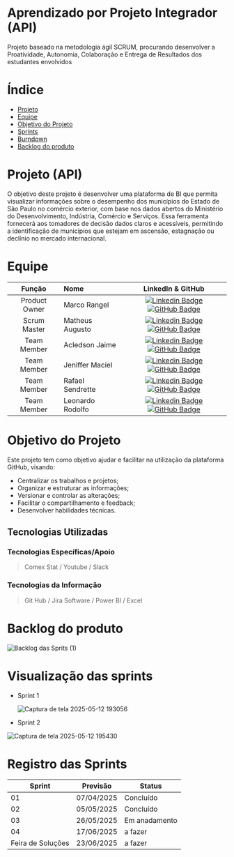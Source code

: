 # Aprendizado por Projeto Integrador (API)

Projeto baseado na metodologia ágil SCRUM, procurando desenvolver a Proatividade, Autonomia, Colaboração e Entrega de Resultados dos estudantes envolvidos

# Índice
* [Projeto](#projeto-template)
* [Equipe](#equipe)
* [Objetivo do Projeto](#objetivo-do-projeto)
* [Sprints](#Sprints)
* [Burndown](#Burndown)
* [Backlog do produto](#Backlog-do-produto)

# Projeto (API) 
O objetivo deste projeto é desenvolver uma plataforma de BI que permita visualizar informações sobre o desempenho dos municípios do Estado de São Paulo no comércio exterior, com base nos dados abertos do Ministério do Desenvolvimento, Indústria, Comércio e Serviços. Essa ferramenta fornecerá aos tomadores de decisão dados claros e acessíveis, permitindo a identificação de municípios que estejam em ascensão, estagnação ou declínio no mercado internacional. 
# Equipe
|    Função     | Nome                                  |                                                                                                                                                      LinkedIn & GitHub                                                                                                                                                      |
| :-----------: | :------------------------------------ | :-------------------------------------------------------------------------------------------------------------------------------------------------------------------------------------------------------------------------------------------------------------------------------------------------------------------------: |
| Product Owner |   Marco Rangel       |     [![Linkedin Badge](https://img.shields.io/badge/Linkedin-blue?style=flat-square&logo=Linkedin&logoColor=white)](https://www.linkedin.com/in/marco-rangel-abba5628/) [![GitHub Badge](https://img.shields.io/badge/GitHub-111217?style=flat-square&logo=github&logoColor=white)](https://github.com/marcorangel73)              |
| Scrum Master  | Matheus Augusto |      [![Linkedin Badge](https://img.shields.io/badge/Linkedin-blue?style=flat-square&logo=Linkedin&logoColor=white)](https://www.linkedin.com/in/matheus-augusto-silva-santos-38a287363/) [![GitHub Badge](https://img.shields.io/badge/GitHub-111217?style=flat-square&logo=github&logoColor=white)]()     |
| Team Member   | Acledson Jaime              |         [![Linkedin Badge](https://img.shields.io/badge/Linkedin-blue?style=flat-square&logo=Linkedin&logoColor=white)](https://www.linkedin.com/in/acledsonjaime?utm_source=share&utm_campaign=share_via&utm_content=profile&utm_medium=ios_app) [![GitHub Badge](https://img.shields.io/badge/GitHub-111217?style=flat-square&logo=github&logoColor=white)](https://github.com/Jaime082003)        |
|  Team Member  | Jeniffer Maciel              |   [![Linkedin Badge](https://img.shields.io/badge/Linkedin-blue?style=flat-square&logo=Linkedin&logoColor=white)](https://br.linkedin.com/in/jeniffer-maciel-pinto-nunes-8377a71a3) [![GitHub Badge](https://img.shields.io/badge/GitHub-111217?style=flat-square&logo=github&logoColor=white)](https://github.com/jeniffercxb)   |
|  Team Member  | Rafael Sendrette      |           [![Linkedin Badge](https://img.shields.io/badge/Linkedin-blue?style=flat-square&logo=Linkedin&logoColor=white)](https://www.linkedin.com/in/rafael-rodrigues-sendrette-gomes-ba0306301?utm_source=share&utm_campaign=share_via&utm_content=profile&utm_medium=android_app) [![GitHub Badge](https://img.shields.io/badge/GitHub-111217?style=flat-square&logo=github&logoColor=white)]()          |
|  Team Member  | Leonardo Rodolfo                 |   [![Linkedin Badge](https://img.shields.io/badge/Linkedin-blue?style=flat-square&logo=Linkedin&logoColor=white)](https://www.linkedin.com/in/leonardo-rodolfo-b931a0318?trk=contact-info) [![GitHub Badge](https://img.shields.io/badge/GitHub-111217?style=flat-square&logo=github&logoColor=white)](https://github.com/leonardorodolfo/Log_Inf)   |



# Objetivo do Projeto
Este projeto tem como objetivo ajudar e facilitar na utilização da plataforma GitHub, visando:
* Centralizar os trabalhos e projetos;
* Organizar e estruturar as informações;
* Versionar e controlar as alterações;
* Facilitar o compartilhamento e feedback;
* Desenvolver habilidades técnicas.

## Tecnologias Utilizadas

 ### Tecnologias Específicas/Apoio
 > Comex Stat / Youtube / Slack
  
 ### Tecnologias da Informação
 > Git Hub / Jira Software / Power BI / Excel

# Backlog do produto

![Backlog das Sprits (1)](https://github.com/user-attachments/assets/51eaf61b-5313-445d-b729-ca339860c537)

# Visualização das sprints 

* Sprint 1

  ![Captura de tela 2025-05-12 193056](https://github.com/user-attachments/assets/7d17f2f3-4a58-4fbf-a510-f22ef78105c8)

* Sprint 2

![Captura de tela 2025-05-12 195430](https://github.com/user-attachments/assets/aa7db961-a3f4-42ac-9387-9fcd7f57ab9b)
  

# Registro das Sprints

Sprint | Previsão | Status|
|------|--------|------|
|01 | 07/04/2025 | Concluído |
|02|  05/05/2025| Concluído |
|03| 26/05/2025 | Em anadamento |
|04| 17/06/2025 |a fazer | 
|Feira de Soluções|23/06/2025 |a fazer |
